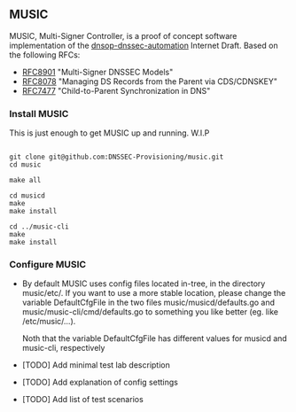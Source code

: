 ## MUSIC

MUSIC, Multi-Signer Controller, is a proof of concept software implementation of the 
[dnsop-dnssec-automation](https://datatracker.ietf.org/doc/draft-ietf-dnsop-dnssec-automation/) 
Internet Draft. Based on the following RFCs:

* [RFC8901](https://datatracker.ietf.org/doc/rfc8901/) "Multi-Signer DNSSEC Models"
* [RFC8078](https://datatracker.ietf.org/doc/rfc8078/) "Managing DS Records from the Parent
  via CDS/CDNSKEY"
* [RFC7477](https://datatracker.ietf.org/doc/rfc7477/) "Child-to-Parent Synchronization in
  DNS"

### Install MUSIC 
This is just enough to get MUSIC up and running.
W.I.P
```

git clone git@github.com:DNSSEC-Provisioning/music.git
cd music

make all

cd musicd
make
make install

cd ../music-cli 
make
make install

```

### Configure MUSIC

* By default MUSIC uses config files located in-tree, in the directory
  music/etc/. If you want to use a more stable location, please change
  the variable DefaultCfgFile in the two files music/musicd/defaults.go
  and music/music-cli/cmd/defaults.go to something you like better
  (eg. like /etc/music/...).

  Noth that the variable DefaultCfgFile has different values for musicd
  and music-cli, respectively

* [TODO] Add minimal test lab description
* [TODO] Add explanation of config settings
* [TODO] Add list of test scenarios
